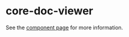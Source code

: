 core-doc-viewer
================

See the [component page](http://polymer.github.io/core-doc-viewer) for more information.